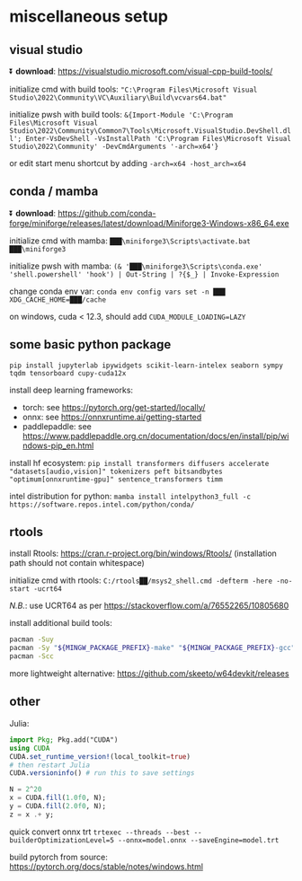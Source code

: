 # miscellaneous setup

## visual studio

⏬ **download**: https://visualstudio.microsoft.com/visual-cpp-build-tools/

initialize cmd with build tools: `"C:\Program Files\Microsoft Visual Studio\2022\Community\VC\Auxiliary\Build\vcvars64.bat"`

initialize pwsh with build tools: `&{Import-Module 'C:\Program Files\Microsoft Visual Studio\2022\Community\Common7\Tools\Microsoft.VisualStudio.DevShell.dll'; Enter-VsDevShell -VsInstallPath 'C:\Program Files\Microsoft Visual Studio\2022\Community' -DevCmdArguments '-arch=x64'}`

or edit start menu shortcut by adding `-arch=x64 -host_arch=x64`

## conda / mamba

⏬ **download**: https://github.com/conda-forge/miniforge/releases/latest/download/Miniforge3-Windows-x86_64.exe

initialize cmd with mamba: `███\miniforge3\Scripts\activate.bat ███\miniforge3`

initialize pwsh with mamba: `(& '███\miniforge3\Scripts\conda.exe' 'shell.powershell' 'hook') | Out-String | ?{$_} | Invoke-Expression`

change conda env var: `conda env config vars set -n ███ XDG_CACHE_HOME=███/cache`

on windows, cuda < 12.3, should add `CUDA_MODULE_LOADING=LAZY`

## some basic python package

`pip install jupyterlab ipywidgets scikit-learn-intelex seaborn sympy tqdm tensorboard cupy-cuda12x`

install deep learning frameworks:
- torch: see https://pytorch.org/get-started/locally/
- onnx: see https://onnxruntime.ai/getting-started
- paddlepaddle: see https://www.paddlepaddle.org.cn/documentation/docs/en/install/pip/windows-pip_en.html

install hf ecosystem: `pip install transformers diffusers accelerate "datasets[audio,vision]" tokenizers peft bitsandbytes "optimum[onnxruntime-gpu]" sentence_transformers timm`

intel distribution for python: `mamba install intelpython3_full -c https://software.repos.intel.com/python/conda/`

## rtools

install Rtools: https://cran.r-project.org/bin/windows/Rtools/ (installation path should not contain whitespace)

initialize cmd with rtools: `C:/rtools██/msys2_shell.cmd -defterm -here -no-start -ucrt64`

*N.B.*: use UCRT64 as per https://stackoverflow.com/a/76552265/10805680

install additional build tools:
```bash
pacman -Suy
pacman -Sy "${MINGW_PACKAGE_PREFIX}-make" "${MINGW_PACKAGE_PREFIX}-gcc"
pacman -Scc
```

more lightweight alternative: https://github.com/skeeto/w64devkit/releases

## other

Julia:
```julia
import Pkg; Pkg.add("CUDA")
using CUDA
CUDA.set_runtime_version!(local_toolkit=true)
# then restart Julia
CUDA.versioninfo() # run this to save settings

N = 2^20
x = CUDA.fill(1.0f0, N);
y = CUDA.fill(2.0f0, N);
z = x .+ y;
```

quick convert onnx trt `trtexec --threads --best --builderOptimizationLevel=5 --onnx=model.onnx --saveEngine=model.trt`

build pytorch from source: https://pytorch.org/docs/stable/notes/windows.html
